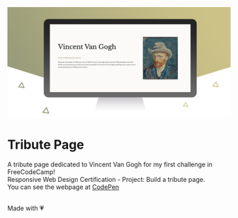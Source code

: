 ![Tribute Page Preview](images/TributePage_preview.jpg)

# Tribute Page
A tribute page dedicated to Vincent Van Gogh for my first challenge in FreeCodeCamp!<br/>
Responsive Web Design Certification - Project: Build a tribute page.<br/>
You can see the webpage at [CodePen](https://codepen.io/Rufai5)<br/><br/>

Made with :heartpulse:
